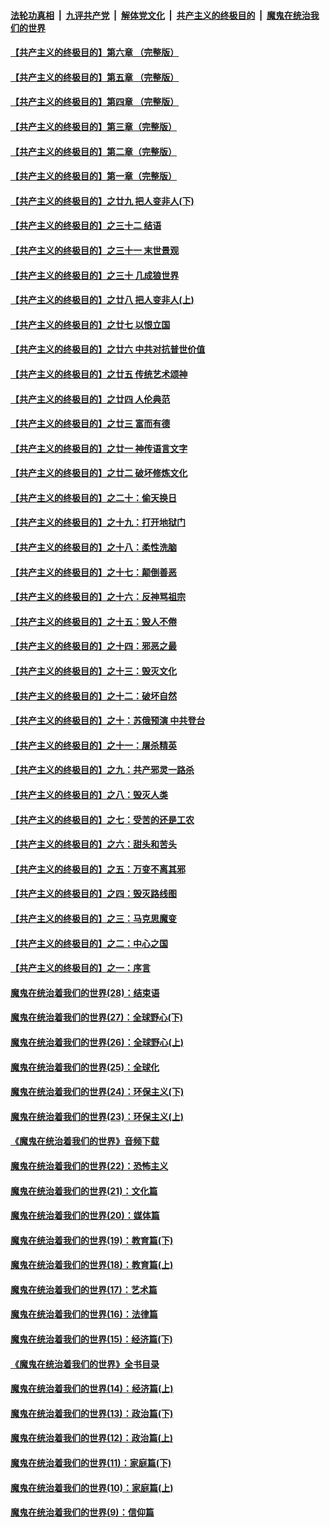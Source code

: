 

####  [法轮功真相](../../../../basic/blob/master/README.md?t=07041902) &nbsp;|&nbsp; [九评共产党](../../../../9ping.md/blob/master/README.md?t=07041902) &nbsp;|&nbsp; [解体党文化](../../../../jtdwh.md/blob/master/README.md?t=07041902)  &nbsp;|&nbsp; [共产主义的终极目的](../../../../gczydzjmd.md/blob/master/README.md?t=07041902) &nbsp;|&nbsp; [魔鬼在统治我们的世界](../../../../mgztzwmdsj.md/blob/master/README.md?t=07041902) 

#### [【共产主义的终极目的】第六章 （完整版）](../pages/nsc422/n11428913.md?t=07041902) 

#### [【共产主义的终极目的】第五章 （完整版）](../pages/nsc422/n11428912.md?t=07041902) 

#### [【共产主义的终极目的】第四章 （完整版）](../pages/nsc422/n11428907.md?t=07041902) 

#### [【共产主义的终极目的】第三章（完整版）](../pages/nsc422/n11428848.md?t=07041902) 

#### [【共产主义的终极目的】第二章（完整版）](../pages/nsc422/n11428831.md?t=07041902) 

#### [【共产主义的终极目的】第一章（完整版）](../pages/nsc422/n11417651.md?t=07041902) 

#### [【共产主义的终极目的】之廿九 把人变非人(下)](../pages/nsc422/n11344140.md?t=07041902) 

#### [【共产主义的终极目的】之三十二 结语](../pages/nsc422/n11360535.md?t=07041902) 

#### [【共产主义的终极目的】之三十一 末世景观](../pages/nsc422/n11351129.md?t=07041902) 

#### [【共产主义的终极目的】之三十 几成狼世界](../pages/nsc422/n11348280.md?t=07041902) 

#### [【共产主义的终极目的】之廿八 把人变非人(上)](../pages/nsc422/n11340492.md?t=07041902) 

#### [【共产主义的终极目的】之廿七 以恨立国](../pages/nsc422/n11336944.md?t=07041902) 

#### [【共产主义的终极目的】之廿六 中共对抗普世价值](../pages/nsc422/n11324785.md?t=07041902) 

#### [【共产主义的终极目的】之廿五 传统艺术颂神](../pages/nsc422/n11296396.md?t=07041902) 

#### [【共产主义的终极目的】之廿四 人伦典范](../pages/nsc422/n11296397.md?t=07041902) 

#### [【共产主义的终极目的】之廿三 富而有德](../pages/nsc422/n11283598.md?t=07041902) 

#### [【共产主义的终极目的】之廿一 神传语言文字](../pages/nsc422/n11263265.md?t=07041902) 

#### [【共产主义的终极目的】之廿二 破坏修炼文化](../pages/nsc422/n11245728.md?t=07041902) 

#### [【共产主义的终极目的】之二十：偷天换日](../pages/nsc422/n11238846.md?t=07041902) 

#### [【共产主义的终极目的】之十九：打开地狱门](../pages/nsc422/n11206376.md?t=07041902) 

#### [【共产主义的终极目的】之十八：柔性洗脑](../pages/nsc422/n11199994.md?t=07041902) 

#### [【共产主义的终极目的】之十七：颠倒善恶](../pages/nsc422/n11179782.md?t=07041902) 

#### [【共产主义的终极目的】之十六：反神骂祖宗](../pages/nsc422/n11166798.md?t=07041902) 

#### [【共产主义的终极目的】之十五：毁人不倦](../pages/nsc422/n11166792.md?t=07041902) 

#### [【共产主义的终极目的】之十四：邪恶之最](../pages/nsc422/n11150249.md?t=07041902) 

#### [【共产主义的终极目的】之十三：毁灭文化](../pages/nsc422/n11135227.md?t=07041902) 

#### [【共产主义的终极目的】之十二：破坏自然](../pages/nsc422/n11135214.md?t=07041902) 

#### [【共产主义的终极目的】之十：苏俄预演 中共登台](../pages/nsc422/n11118424.md?t=07041902) 

#### [【共产主义的终极目的】之十一：屠杀精英](../pages/nsc422/n11118442.md?t=07041902) 

#### [【共产主义的终极目的】之九：共产邪灵一路杀](../pages/nsc422/n11114139.md?t=07041902) 

#### [【共产主义的终极目的】之八：毁灭人类](../pages/nsc422/n11108503.md?t=07041902) 

#### [【共产主义的终极目的】之七：受苦的还是工农](../pages/nsc422/n11101809.md?t=07041902) 

#### [【共产主义的终极目的】之六：甜头和苦头](../pages/nsc422/n11096971.md?t=07041902) 

#### [【共产主义的终极目的】之五：万变不离其邪](../pages/nsc422/n11091285.md?t=07041902) 

#### [【共产主义的终极目的】之四：毁灭路线图](../pages/nsc422/n11086284.md?t=07041902) 

#### [【共产主义的终极目的】之三：马克思魔变](../pages/nsc422/n11061941.md?t=07041902) 

#### [【共产主义的终极目的】之二：中心之国](../pages/nsc422/n11047728.md?t=07041902) 

#### [【共产主义的终极目的】之一：序言](../pages/nsc422/n11086077.md?t=07041902) 

#### [魔鬼在统治着我们的世界(28)：结束语](../pages/nsc422/n10936246.md?t=07041902) 

#### [魔鬼在统治着我们的世界(27)：全球野心(下)](../pages/nsc422/n10928319.md?t=07041902) 

#### [魔鬼在统治着我们的世界(26)：全球野心(上)](../pages/nsc422/n10900318.md?t=07041902) 

#### [魔鬼在统治着我们的世界(25)：全球化](../pages/nsc422/n10788205.md?t=07041902) 

#### [魔鬼在统治着我们的世界(24)：环保主义(下)](../pages/nsc422/n10695307.md?t=07041902) 

#### [魔鬼在统治着我们的世界(23)：环保主义(上)](../pages/nsc422/n10688613.md?t=07041902) 

#### [《魔鬼在统治着我们的世界》音频下载](../pages/nsc422/n10635553.md?t=07041902) 

#### [魔鬼在统治着我们的世界(22)：恐怖主义](../pages/nsc422/n10614727.md?t=07041902) 

#### [魔鬼在统治着我们的世界(21)：文化篇](../pages/nsc422/n10597706.md?t=07041902) 

#### [魔鬼在统治着我们的世界(20)：媒体篇](../pages/nsc422/n10586579.md?t=07041902) 

#### [魔鬼在统治着我们的世界(19)：教育篇(下)](../pages/nsc422/n10564808.md?t=07041902) 

#### [魔鬼在统治着我们的世界(18)：教育篇(上)](../pages/nsc422/n10526970.md?t=07041902) 

#### [魔鬼在统治着我们的世界(17)：艺术篇](../pages/nsc422/n10499093.md?t=07041902) 

#### [魔鬼在统治着我们的世界(16)：法律篇](../pages/nsc422/n10485969.md?t=07041902) 

#### [魔鬼在统治着我们的世界(15)：经济篇(下)](../pages/nsc422/n10469975.md?t=07041902) 

#### [《魔鬼在统治着我们的世界》全书目录](../pages/nsc422/n10464261.md?t=07041902) 

#### [魔鬼在统治着我们的世界(14)：经济篇(上)](../pages/nsc422/n10457370.md?t=07041902) 

#### [魔鬼在统治着我们的世界(13)：政治篇(下)](../pages/nsc422/n10448270.md?t=07041902) 

#### [魔鬼在统治着我们的世界(12)：政治篇(上)](../pages/nsc422/n10444576.md?t=07041902) 

#### [魔鬼在统治着我们的世界(11)：家庭篇(下)](../pages/nsc422/n10440961.md?t=07041902) 

#### [魔鬼在统治着我们的世界(10)：家庭篇(上)](../pages/nsc422/n10435448.md?t=07041902) 

#### [魔鬼在统治着我们的世界(9)：信仰篇](../pages/nsc422/n10432159.md?t=07041902) 

